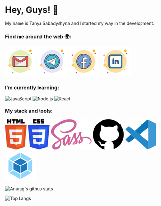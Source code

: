 # Hey, Guys! :wave:
My name is Tanya Sabadyshyna and I started my way in the development.

### Find me around the web :earth_africa::
  
  [![sabadyshyna e-mail](./icons/gmail-tanya-sabadyshyna.svg)](mailto:sabadyshyna@gmail.com)
  [![sabadyshyna telegram](./icons/telegram-tanya-sabadyshyna.svg)](https://t.me/sabadyshyna)
  [![sabadyshyna facebook](./icons/facebook-tanya-sabadyshyna.svg)](https://www.facebook.com/sabadyshyna)
  [![sabadyshyna linkedin](./icons/linkedin-tanya-sabadyshyna.svg)](https://www.linkedin.com/in/sabadyshyna/)
  
### I’m currently learning:

  ![JavaScript](https://img.shields.io/badge/javascript-%23F7DF1E.svg?&style=for-the-badge&logo=javascript&logoColor=black)
  ![Node.js](https://img.shields.io/badge/node.js%20-%2343853D.svg?&style=for-the-badge&logo=node.js&logoColor=white)
  ![React](https://img.shields.io/badge/react%20-%2320232a.svg?&style=for-the-badge&logo=react&logoColor=%2361DAFB)
  
### My stack and tools:

  [![Html5](./icons/html5.svg)]()
  [![Css3](./icons/css3.svg)]()
  [![Sass](./icons/sass.svg)]()
  [![GitHub](./icons/github.svg)]()
  [![VScode](./icons/visual-studio-code.svg)]()
  [![Webpack](./icons/webpack.svg)]()
  
![Anurag's github stats](https://github-readme-stats.vercel.app/api?username=sabadyshyna&show_icons=true&title_color=3A405A&text_color=3A405A&icon_color=E9AFA3&bg_color=DEG,F9DEC9,AEC5EB&hide_border=true)

![Top Langs](https://github-readme-stats.vercel.app/api/top-langs/?username=sabadyshyna&layout=compact&title_color=3A405A&text_color=3A405A&bg_color=DEG,AEC5EB,F9DEC9&hide_border=true)
